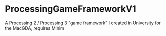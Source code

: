 # ProcessingGameFrameworkV1
A Processing 2 / Processing 3 "game framework" I created in University for the MacGDA, requires Minim
